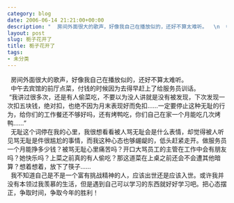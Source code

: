 ```yaml
---
category: blog
date: 2006-06-14 21:21:00+00:00
description: "  房间外面很大的歌声，好像我自己在播放似的，还好不算太难听。  \n  中午去宾"
layout: post
slug: 栀子花开了
title: 栀子花开了
tags:
- 未分类
---
```


  房间外面很大的歌声，好像我自己在播放似的，还好不算太难听。  
  中午去宾馆的前厅点菜，付钱的时候因为去得早赶上了给服务员训话。  
 “我讲过很多次，还是有人偷菜吃，不要以为没人讲就是没有被发现，下次发现一次扣五块钱，绝对扣，也绝不因为月末表现好而免扣……一定要停止这种无耻的行为，给你们的工作餐还不够好吗，还有烤鸭吃，你们自己在家一个月能吃几次烤鸭……”  
  无耻这个词停在我的心里，我很想看看被人骂无耻会是什么表情，却觉得被人听见骂无耻是件很尴尬的事情，而我这种心态也够龌龊的，低头赶紧走开。做服务员一个月能挣多少钱？被骂无耻心里痛苦吗？开口大骂员工的主管在工作中会有朋友吗？她快乐吗？上菜之前真的有人偷吃？那这道菜在上桌之前还会不会遭其他暗算？想着想着，放下了筷子……  
  我不知道自己是不是一个富有挑战精神的人，应该出世还是应该入世。或许我并没有本领过我羡慕的生活，但是遇到自己可以学习的东西就好好学习吧。把心态摆正，争取时间，争取今年的胜利！  

